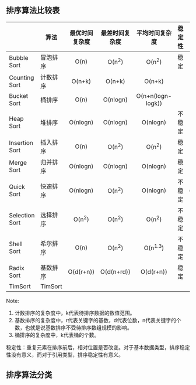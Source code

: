 ## 排序算法比较表

|                | 算法      |     最优时间复杂度      |     最差时间复杂度      |      平均时间复杂度       | 稳定性 |      空间复杂度       |
|----------------|---------|:----------------:|:----------------:|:------------------:|:---:|:----------------:|
| Bubble Sort    | 冒泡排序    |       O(n)       | O(n<sup>2</sup>) |  O(n<sup>2</sup>)  | 稳定  |       O(1)       |
| Counting Sort  | 计数排序    |      O(n+k)      |      O(n+k)      |       O(n+k)       |     |      O(n+k)      |
| Bucket Sort    | 桶排序     |       O(n)       |     O(nlogn)     | O(n+n(logn-logk))  |     |      O(n+k)      |
| Heap Sort      | 堆排序     |     O(nlogn)     |     O(nlogn)     |      O(nlogn)      | 不稳定 |       O(1)       |
| Insertion Sort | 插入排序    |       O(n)       | O(n<sup>2</sup>) |  O(n<sup>2</sup>)  | 稳定  |       O(1)       |
| Merge Sort     | 归并排序    |     O(nlogn)     |     O(nlogn)     |      O(nlogn)      | 稳定  |       O(n)       |
| Quick Sort     | 快速排序    |     O(nlogn)     | O(n<sup>2</sup>) |      O(nlogn)      | 不稳定 | 最优O(logn)，最差O(n) |
| Selection Sort | 选择排序    | O(n<sup>2</sup>) | O(n<sup>2</sup>) |  O(n<sup>2</sup>)  | 不稳定 |       O(1)       |
| Shell Sort     | 希尔排序    |       O(n)       | O(n<sup>2</sup>) | O(n<sup>1.3</sup>) | 不稳定 |       O(1)       |
| Radix Sort     | 基数排序    |    O(d(r+n))     |    O(d(n+rd))    |     O(d(r+n))      | 稳定  |     O(rd+n)      |
| TimSort        | TimSort |                  |                  |                    |     |                  |

Note:

1. 计数排序的复杂度中，k代表待排序数据的数值范围。
2. 基数排序的复杂度中，r代表关键字的基数，d代表位数，n代表关键字的个数，也就是说基数排序不受待排序数组规模的影响。
3. 桶排序的复杂度中，k代表桶的个数。

稳定性：重复元素在排序前后，相对位置是否改变。对于基本数据类型，排序稳定性没有意义，而对于引用类型，排序稳定性有意义。

## 排序算法分类